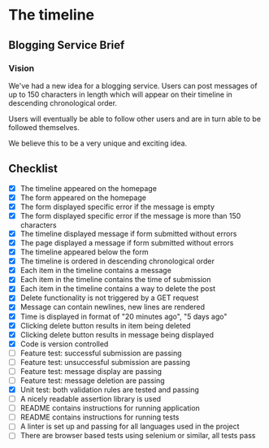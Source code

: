 # The timeline
## Blogging Service Brief
### Vision
We've had a new idea for a blogging service. Users can post messages of up to 150 characters in length which will appear on their timeline in descending chronological order.

Users will eventually be able to follow other users and are in turn able to be followed themselves.

We believe this to be a very unique and exciting idea.


## Checklist
- [x] The timeline appeared on the homepage
- [x] The form appeared on the homepage
- [x] The form displayed specific error if the message is empty
- [x] The form displayed specific error if the message is more than 150 characters
- [x] The timeline displayed message if form submitted without errors
- [x] The page displayed a message if form submitted without errors
- [x] The timeline appeared below the form
- [x] The timeline is ordered in descending chronological order
- [x] Each item in the timeline contains a message
- [x] Each item in the timeline contains the time of submission
- [x] Each item in the timeline contains a way to delete the post
- [x] Delete functionality is not triggered by a GET request
- [x] Message can contain newlines, new lines are rendered
- [x] Time is displayed in format of "20 minutes ago", "5 days ago"
- [x] Clicking delete button results in item being deleted
- [x] Clicking delete button results in message being displayed
- [x] Code is version controlled
- [ ] Feature test: successful submission are passing
- [ ] Feature test: unsuccessful submission are passing
- [ ] Feature test: message display are passing
- [ ] Feature test: message deletion are passing
- [x] Unit test: both validation rules are tested and passing
- [ ] A nicely readable assertion library is used
- [ ] README contains instructions for running application
- [ ] README contains instructions for running tests
- [ ] A linter is set up and passing for all languages used in the project
- [ ] There are browser based tests using selenium or similar, all tests pass
